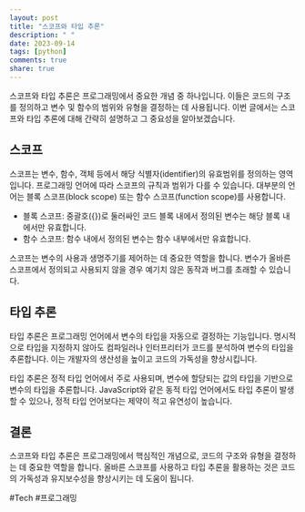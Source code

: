 ```yaml
---
layout: post
title: "스코프와 타입 추론"
description: " "
date: 2023-09-14
tags: [python]
comments: true
share: true
---
```


스코프와 타입 추론은 프로그래밍에서 중요한 개념 중 하나입니다. 이들은 코드의 구조를 정의하고 변수 및 함수의 범위와 유형을 결정하는 데 사용됩니다. 이번 글에서는 스코프와 타입 추론에 대해 간략히 설명하고 그 중요성을 알아보겠습니다.

## 스코프

스코프는 변수, 함수, 객체 등에서 해당 식별자(identifier)의 유효범위를 정의하는 영역입니다. 프로그래밍 언어에 따라 스코프의 규칙과 범위가 다를 수 있습니다. 대부분의 언어는 블록 스코프(block scope) 또는 함수 스코프(function scope)를 사용합니다.

- 블록 스코프: 중괄호({})로 둘러싸인 코드 블록 내에서 정의된 변수는 해당 블록 내에서만 유효합니다.
- 함수 스코프: 함수 내에서 정의된 변수는 함수 내부에서만 유효합니다.

스코프는 변수의 사용과 생명주기를 제어하는 데 중요한 역할을 합니다. 변수가 올바른 스코프에서 정의되고 사용되지 않을 경우 예기치 않은 동작과 버그를 초래할 수 있습니다.

## 타입 추론

타입 추론은 프로그래밍 언어에서 변수의 타입을 자동으로 결정하는 기능입니다. 명시적으로 타입을 지정하지 않아도 컴파일러나 인터프리터가 코드를 분석하여 변수의 타입을 추론합니다. 이는 개발자의 생산성을 높이고 코드의 가독성을 향상시킵니다.

타입 추론은 정적 타입 언어에서 주로 사용되며, 변수에 할당되는 값의 타입을 기반으로 변수의 타입을 추론합니다. JavaScript와 같은 동적 타입 언어에서도 타입 추론이 발생할 수 있으나, 정적 타입 언어보다는 제약이 적고 유연성이 높습니다.

## 결론

스코프와 타입 추론은 프로그래밍에서 핵심적인 개념으로, 코드의 구조와 유형을 결정하는 데 중요한 역할을 합니다. 올바른 스코프를 사용하고 타입 추론을 활용하는 것은 코드의 가독성과 유지보수성을 향상시키는 데 도움이 됩니다.

#Tech #프로그래밍